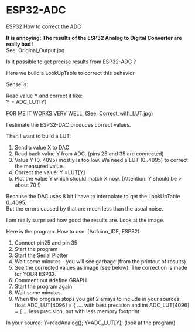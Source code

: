 # ESP32-ADC
ESP32 How to correct the ADC

<b>It is annoying: The results of the ESP32 Analog to Digital Converter are really bad !</b><br>
See: Original_Output.jpg

Is it possible to get precise results from ESP32-ADC ?

Here we build a LookUpTable to correct this behavior<br>

Sense is:

Read value Y and correct it like:<br>
   Y = ADC_LUT[Y] <br>


FOR ME IT WORKS VERY WELL. (See: Correct_with_LUT.jpg)


I estimate the ESP32-DAC produces correct values.<br>

Then I want to build a LUT: <br>

1) Send a value X to DAC
2) Read back value Y from ADC. (pins 25 and 35 are connected)
3) Value Y (0..4095) mostly is too low. We need a LUT (0..4095) to correct the measured value.
4) Correct the value: Y =LUT[Y]
5) Plot the value Y which should match X now. (Attention: Y should be > about 70 !)

Because the DAC uses 8 bit I have to interpolate to get the LookUpTable 0..4095. <br>
But the errors caused by that are much less than the usual noise. <br>


I am really surprised how good the results are. Look at the image. <br>

Here is the program.
How to use: (Arduino_IDE, ESP32)
1) Connect pin25 and pin 35
2) Start the program
3) Start the Serial Plotter
4) Wait some minutes - you will see garbage (from the printout of results)
5) See the corrected values as image (see below). The correction is made for YOUR ESP32.
6) Comment out #define GRAPH
7) Start the program again
8) Wait some minutes.
9) When the program stops you get 2 arrays to include in your sources:
float ADC_LUT[4096] = { .... with best precision
and
int ADC_LUT[4096] = { ... less precision, but with less memory footprint

In your source:
Y=readAnalog(); Y=ADC_LUT[Y]; (look at the program)
